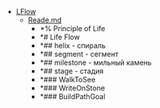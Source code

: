 - <a href = "F:\Node_projects\Node_Way\NBase\LFlow\cat.LFlow\dir.LFlow.md">LFlow</a>
    - <a href = "F:\Node_projects\Node_Way\NBase\LFlow\Reade.md">Reade.md</a>
        - *% Principle of Life
        - *# Life Flow
        - *## helix - спираль
        - *## segment - сегмент
        - *## milestone - мильный камень
        - *## stage - стадия 
        - *### WalkToSee
        - *### WriteOnStone
        - *### BuildPathGoal
